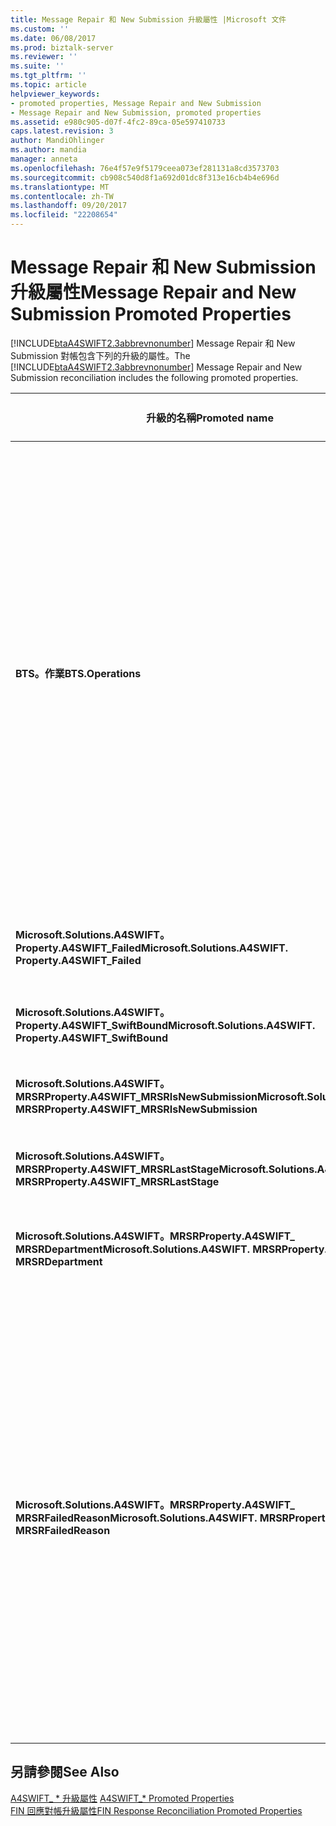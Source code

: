 ```yaml
---
title: Message Repair 和 New Submission 升級屬性 |Microsoft 文件
ms.custom: ''
ms.date: 06/08/2017
ms.prod: biztalk-server
ms.reviewer: ''
ms.suite: ''
ms.tgt_pltfrm: ''
ms.topic: article
helpviewer_keywords:
- promoted properties, Message Repair and New Submission
- Message Repair and New Submission, promoted properties
ms.assetid: e980c905-d07f-4fc2-89ca-05e597410733
caps.latest.revision: 3
author: MandiOhlinger
ms.author: mandia
manager: anneta
ms.openlocfilehash: 76e4f57e9f5179ceea073ef281131a8cd3573703
ms.sourcegitcommit: cb908c540d8f1a692d01dc8f313e16cb4b4e696d
ms.translationtype: MT
ms.contentlocale: zh-TW
ms.lasthandoff: 09/20/2017
ms.locfileid: "22208654"
---
```

# <a name="message-repair-and-new-submission-promoted-properties"></a><span data-ttu-id="0e259-102">Message Repair 和 New Submission 升級屬性</span><span class="sxs-lookup"><span data-stu-id="0e259-102">Message Repair and New Submission Promoted Properties</span></span>
<span data-ttu-id="0e259-103">[!INCLUDE[btaA4SWIFT2.3abbrevnonumber](../../includes/btaa4swift2-3abbrevnonumber-md.md)] Message Repair 和 New Submission 對帳包含下列的升級的屬性。</span><span class="sxs-lookup"><span data-stu-id="0e259-103">The [!INCLUDE[btaA4SWIFT2.3abbrevnonumber](../../includes/btaa4swift2-3abbrevnonumber-md.md)] Message Repair and New Submission reconciliation includes the following promoted properties.</span></span>  
  
|<span data-ttu-id="0e259-104">升級的名稱</span><span class="sxs-lookup"><span data-stu-id="0e259-104">Promoted name</span></span>|<span data-ttu-id="0e259-105">Description</span><span class="sxs-lookup"><span data-stu-id="0e259-105">Description</span></span>|<span data-ttu-id="0e259-106">資料類型</span><span class="sxs-lookup"><span data-stu-id="0e259-106">Data type</span></span>|<span data-ttu-id="0e259-107">數值範圍</span><span class="sxs-lookup"><span data-stu-id="0e259-107">Value range</span></span>|<span data-ttu-id="0e259-108">使用範例</span><span class="sxs-lookup"><span data-stu-id="0e259-108">Usage example</span></span>|  
|-------------------|-----------------|---------------|-----------------|-------------------|  
|<span data-ttu-id="0e259-109">**BTS。作業**</span><span class="sxs-lookup"><span data-stu-id="0e259-109">**BTS.Operations**</span></span>|<span data-ttu-id="0e259-110">表示狀態[!INCLUDE[btsBizTalkServerNoVersion](../../includes/btsbiztalkservernoversion-md.md)]處理。</span><span class="sxs-lookup"><span data-stu-id="0e259-110">Indicates the state of [!INCLUDE[btsBizTalkServerNoVersion](../../includes/btsbiztalkservernoversion-md.md)] processing.</span></span> <span data-ttu-id="0e259-111">可以是下列其中一項：</span><span class="sxs-lookup"><span data-stu-id="0e259-111">Can be one of the following:</span></span><br /><br /> <span data-ttu-id="0e259-112">**A4SWIFT_MrsrCompleted**指出訊息修復和新送出程序成功。</span><span class="sxs-lookup"><span data-stu-id="0e259-112">**A4SWIFT_MrsrCompleted** indicates that the message repair and new submission process succeeded.</span></span><br /><br /> <span data-ttu-id="0e259-113">**A4SWIFT_MrsrFailed**表示訊息修復和新送出程序失敗。</span><span class="sxs-lookup"><span data-stu-id="0e259-113">**A4SWIFT_MrsrFailed** indicates that the message repair and new submission process failed.</span></span><br /><br /> <span data-ttu-id="0e259-114">**A4SWIFT_MrsrUnparsedFailed**表示未剖析的訊息修復失敗。</span><span class="sxs-lookup"><span data-stu-id="0e259-114">**A4SWIFT_MrsrUnparsedFailed** indicates that the repair of an unparsed message failed.</span></span><br /><br /> <span data-ttu-id="0e259-115">**A4SWIFT_MrsrUnparsedComplete**表示成功的修復未剖析的訊息。</span><span class="sxs-lookup"><span data-stu-id="0e259-115">**A4SWIFT_MrsrUnparsedComplete** indicates that the repair of an unparsed message succeeded.</span></span><br /><br /> <span data-ttu-id="0e259-116">**A4SWIFT_DasmMarkedAsFailed**指示訊息未能在接收管線的解譯器 」 階段中處理。</span><span class="sxs-lookup"><span data-stu-id="0e259-116">**A4SWIFT_DasmMarkedAsFailed** indicates that the message failed processing in the disassembler stage of the receive pipeline.</span></span>|<span data-ttu-id="0e259-117">字串</span><span class="sxs-lookup"><span data-stu-id="0e259-117">String</span></span>|<span data-ttu-id="0e259-118">-A4SWIFT_MrsrCompleted</span><span class="sxs-lookup"><span data-stu-id="0e259-118">-   A4SWIFT_MrsrCompleted</span></span><br /><span data-ttu-id="0e259-119">-A4SWIFT_MrsrFailed</span><span class="sxs-lookup"><span data-stu-id="0e259-119">-   A4SWIFT_MrsrFailed</span></span><br /><span data-ttu-id="0e259-120">-A4SWIFT_MrsrUnparsedFailed</span><span class="sxs-lookup"><span data-stu-id="0e259-120">-   A4SWIFT_MrsrUnparsedFailed</span></span><br /><span data-ttu-id="0e259-121">-A4SWIFT_MrsrUnparsedCompleted</span><span class="sxs-lookup"><span data-stu-id="0e259-121">-   A4SWIFT_MrsrUnparsedCompleted</span></span><br /><span data-ttu-id="0e259-122">-A4SWIFT_DasmMarkedAsFailed</span><span class="sxs-lookup"><span data-stu-id="0e259-122">-   A4SWIFT_DasmMarkedAsFailed</span></span>|<span data-ttu-id="0e259-123">當 MrsrRepair 協調流程會在修復後收到修復未剖析的訊息時，它會設定**BTS。作業**"A4SWIFT_MRSRCompleted"的屬性和**A4SWIFT_Failed**屬性設定為 False，然後將訊息路由傳送至 MessageBox。</span><span class="sxs-lookup"><span data-stu-id="0e259-123">When the MrsrRepair orchestration receives a repaired unparsed message after the repair, it sets the **BTS.Operation** property to "A4SWIFT_MRSRCompleted" and the **A4SWIFT_Failed** property to False, and then routes the message to the MessageBox.</span></span> <span data-ttu-id="0e259-124">這些屬性確定，修復未剖析的訊息不會輸入訊息修復程序一次。</span><span class="sxs-lookup"><span data-stu-id="0e259-124">These properties ensure that the repaired unparsed message does not enter the message repair process again.</span></span>|  
|<span data-ttu-id="0e259-125">**Microsoft.Solutions.A4SWIFT。Property.A4SWIFT_Failed**</span><span class="sxs-lookup"><span data-stu-id="0e259-125">**Microsoft.Solutions.A4SWIFT. Property.A4SWIFT_Failed**</span></span>|<span data-ttu-id="0e259-126">指出是否[!INCLUDE[btaA4SWIFT2.3abbrevnonumber](../../includes/btaa4swift2-3abbrevnonumber-md.md)]成功或失敗處理訊息。</span><span class="sxs-lookup"><span data-stu-id="0e259-126">Indicates whether [!INCLUDE[btaA4SWIFT2.3abbrevnonumber](../../includes/btaa4swift2-3abbrevnonumber-md.md)] successfully or unsuccessfully processed the message.</span></span>|<span data-ttu-id="0e259-127">布林</span><span class="sxs-lookup"><span data-stu-id="0e259-127">Boolean</span></span>|<span data-ttu-id="0e259-128">True、False</span><span class="sxs-lookup"><span data-stu-id="0e259-128">True, False</span></span>|<span data-ttu-id="0e259-129">使用 MrsrRepair 協調流程只能訂閱訊息從 MessageBox 驗證失敗。</span><span class="sxs-lookup"><span data-stu-id="0e259-129">Used by the MrsrRepair orchestration to subscribe only to messages from the MessageBox that have failed validation.</span></span>|  
|<span data-ttu-id="0e259-130">**Microsoft.Solutions.A4SWIFT。Property.A4SWIFT_SwiftBound**</span><span class="sxs-lookup"><span data-stu-id="0e259-130">**Microsoft.Solutions.A4SWIFT. Property.A4SWIFT_SwiftBound**</span></span>|<span data-ttu-id="0e259-131">指出訊息 SWIFT 網路繫結。</span><span class="sxs-lookup"><span data-stu-id="0e259-131">Indicates whether the message is bound for the SWIFT network.</span></span>|<span data-ttu-id="0e259-132">布林</span><span class="sxs-lookup"><span data-stu-id="0e259-132">Boolean</span></span>|<span data-ttu-id="0e259-133">True、False</span><span class="sxs-lookup"><span data-stu-id="0e259-133">True, False</span></span>|<span data-ttu-id="0e259-134">使用 MrsrRepair 協調流程只能訂閱訊息從 MessageBox SWIFT 網路繫結。</span><span class="sxs-lookup"><span data-stu-id="0e259-134">Used by the MrsrRepair orchestration to subscribe only to messages from the MessageBox that are bound for the SWIFT network.</span></span>|  
|<span data-ttu-id="0e259-135">**Microsoft.Solutions.A4SWIFT。MRSRProperty.A4SWIFT_MRSRIsNewSubmission**</span><span class="sxs-lookup"><span data-stu-id="0e259-135">**Microsoft.Solutions.A4SWIFT. MRSRProperty.A4SWIFT_MRSRIsNewSubmission**</span></span>|<span data-ttu-id="0e259-136">指出正在處理的訊息是否為新送出。</span><span class="sxs-lookup"><span data-stu-id="0e259-136">Indicates whether the message being processed is a new submission.</span></span>|<span data-ttu-id="0e259-137">布林</span><span class="sxs-lookup"><span data-stu-id="0e259-137">Boolean</span></span>|<span data-ttu-id="0e259-138">True、False</span><span class="sxs-lookup"><span data-stu-id="0e259-138">True, False</span></span>|<span data-ttu-id="0e259-139">使用 MrsrRepair 協調流程來表示已在工作流程的建立階段中建立的訊息。</span><span class="sxs-lookup"><span data-stu-id="0e259-139">Used by the MrsrRepair orchestration to indicate that a message has been created in the Create stage of the workflow.</span></span>|  
|<span data-ttu-id="0e259-140">**Microsoft.Solutions.A4SWIFT。MRSRProperty.A4SWIFT_MRSRLastStage**</span><span class="sxs-lookup"><span data-stu-id="0e259-140">**Microsoft.Solutions.A4SWIFT. MRSRProperty.A4SWIFT_MRSRLastStage**</span></span>|<span data-ttu-id="0e259-141">表示已成功修復工作流程中的最後一個階段。</span><span class="sxs-lookup"><span data-stu-id="0e259-141">Indicates the last stage in the repair workflow that succeeded.</span></span>|<span data-ttu-id="0e259-142">字串</span><span class="sxs-lookup"><span data-stu-id="0e259-142">String</span></span>|-|<span data-ttu-id="0e259-143">其中一個部門工作流程定義的階段。</span><span class="sxs-lookup"><span data-stu-id="0e259-143">One of the stages defined for a department workflow.</span></span> <span data-ttu-id="0e259-144">可以是 create、 修復、 重設金鑰驗證，或核准階段。</span><span class="sxs-lookup"><span data-stu-id="0e259-144">Can be a create, repair, rekey-verify, or approval stage.</span></span>|  
|<span data-ttu-id="0e259-145">**Microsoft.Solutions.A4SWIFT。MRSRProperty.A4SWIFT_ MRSRDepartment**</span><span class="sxs-lookup"><span data-stu-id="0e259-145">**Microsoft.Solutions.A4SWIFT. MRSRProperty.A4SWIFT_ MRSRDepartment**</span></span>|<span data-ttu-id="0e259-146">表示用於訊息修復和新送出，MrsrDepartmentPolicy BRE 原則所指定的部門。</span><span class="sxs-lookup"><span data-stu-id="0e259-146">Indicates the department that is being used in the message repair and new submission, as specified by the MrsrDepartmentPolicy BRE policy.</span></span>|<span data-ttu-id="0e259-147">字串</span><span class="sxs-lookup"><span data-stu-id="0e259-147">String</span></span>|-|<span data-ttu-id="0e259-148">在中設定[!INCLUDE[btaA4SWIFT2.3abbrevnonumber](../../includes/btaa4swift2-3abbrevnonumber-md.md)]管理主控台。</span><span class="sxs-lookup"><span data-stu-id="0e259-148">Set in the [!INCLUDE[btaA4SWIFT2.3abbrevnonumber](../../includes/btaa4swift2-3abbrevnonumber-md.md)] Administration Console.</span></span>|  
|<span data-ttu-id="0e259-149">**Microsoft.Solutions.A4SWIFT。MRSRProperty.A4SWIFT_ MRSRFailedReason**</span><span class="sxs-lookup"><span data-stu-id="0e259-149">**Microsoft.Solutions.A4SWIFT. MRSRProperty.A4SWIFT_ MRSRFailedReason**</span></span>|<span data-ttu-id="0e259-150">表示訊息修復和新送出程序失敗的原因。</span><span class="sxs-lookup"><span data-stu-id="0e259-150">Indicates why the message repair and new submission process failed.</span></span> <span data-ttu-id="0e259-151">可以是下列其中一項：</span><span class="sxs-lookup"><span data-stu-id="0e259-151">Can be one of the following:</span></span><br /><br /> <span data-ttu-id="0e259-152">拒絕表示使用者已拒絕的訊息內[!INCLUDE[btsInpathNoVersion](../../includes/btsinpathnoversion-md.md)]表單。</span><span class="sxs-lookup"><span data-stu-id="0e259-152">Rejected indicates that the user rejected the message from within the [!INCLUDE[btsInpathNoVersion](../../includes/btsinpathnoversion-md.md)] form.</span></span><br /><br /> <span data-ttu-id="0e259-153">InvalidDigitalSignature 表示使用者的憑證無效。</span><span class="sxs-lookup"><span data-stu-id="0e259-153">InvalidDigitalSignature indicates that the user's certificate is invalid.</span></span><br /><br /> <span data-ttu-id="0e259-154">Timeout 表示已達到 MRSROrchestration 逾時值。</span><span class="sxs-lookup"><span data-stu-id="0e259-154">Timeout indicates that the MRSROrchestration timeout value has been reached.</span></span><br /><br /> <span data-ttu-id="0e259-155">InvalidWorkFlow 指出部門所定義的工作流程無效。</span><span class="sxs-lookup"><span data-stu-id="0e259-155">InvalidWorkFlow indicates that the workflow defined for a department is invalid.</span></span><br /><br /> <span data-ttu-id="0e259-156">CantRepairIn[!INCLUDE[btsInpathNoVersion](../../includes/btsinpathnoversion-md.md)]不可以在中開啟內送 XML 訊息會指出[!INCLUDE[btsInpathNoVersion](../../includes/btsinpathnoversion-md.md)]。</span><span class="sxs-lookup"><span data-stu-id="0e259-156">CantRepairIn[!INCLUDE[btsInpathNoVersion](../../includes/btsinpathnoversion-md.md)] indicates that the incoming XML message could not be opened in [!INCLUDE[btsInpathNoVersion](../../includes/btsinpathnoversion-md.md)].</span></span><br /><br /> <span data-ttu-id="0e259-157">一般例外狀況</span><span class="sxs-lookup"><span data-stu-id="0e259-157">General Exception</span></span>|<span data-ttu-id="0e259-158">字串</span><span class="sxs-lookup"><span data-stu-id="0e259-158">String</span></span>|<span data-ttu-id="0e259-159">-拒絕</span><span class="sxs-lookup"><span data-stu-id="0e259-159">-   Rejected</span></span><br /><span data-ttu-id="0e259-160">-InvalidDigitalSignature</span><span class="sxs-lookup"><span data-stu-id="0e259-160">-   InvalidDigitalSignature</span></span><br /><span data-ttu-id="0e259-161">逾時</span><span class="sxs-lookup"><span data-stu-id="0e259-161">-   Timeout</span></span><br /><span data-ttu-id="0e259-162">-InvalidWorkFlow</span><span class="sxs-lookup"><span data-stu-id="0e259-162">-   InvalidWorkFlow</span></span><br /><span data-ttu-id="0e259-163">-一般例外狀況</span><span class="sxs-lookup"><span data-stu-id="0e259-163">-   General Exception</span></span><br /><span data-ttu-id="0e259-164">-CantRepairIn[!INCLUDE[btsInpathNoVersion](../../includes/btsinpathnoversion-md.md)]</span><span class="sxs-lookup"><span data-stu-id="0e259-164">-   CantRepairIn[!INCLUDE[btsInpathNoVersion](../../includes/btsinpathnoversion-md.md)]</span></span>|<span data-ttu-id="0e259-165">設定由訊息修復和新送出的協調流程之後的處理序失敗。</span><span class="sxs-lookup"><span data-stu-id="0e259-165">Set by the Message Repair and New Submission orchestration after the process has failed.</span></span>|  
  
## <a name="see-also"></a><span data-ttu-id="0e259-166">另請參閱</span><span class="sxs-lookup"><span data-stu-id="0e259-166">See Also</span></span>  
 <span data-ttu-id="0e259-167">[A4SWIFT_ \* 升級屬性](../../adapters-and-accelerators/accelerator-swift/a4swift-promoted-properties.md) </span><span class="sxs-lookup"><span data-stu-id="0e259-167">[A4SWIFT_\* Promoted Properties](../../adapters-and-accelerators/accelerator-swift/a4swift-promoted-properties.md) </span></span>  
 [<span data-ttu-id="0e259-168">FIN 回應對帳升級屬性</span><span class="sxs-lookup"><span data-stu-id="0e259-168">FIN Response Reconciliation Promoted Properties</span></span>](../../adapters-and-accelerators/accelerator-swift/fin-response-reconciliation-promoted-properties.md)